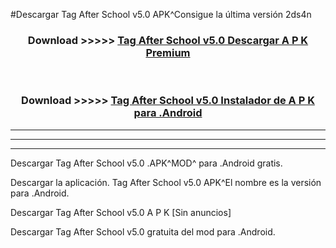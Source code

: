 #Descargar Tag After School v5.0  APK^Consigue la última versión 2ds4n



<div align="center">
<h3>Download >>>>> <a href="https://es-sites.web.app/?es= Tag After School v5.0 ">Tag After School v5.0  Descargar A P K Premium</a></h3><br>

<h3>Download >>>>> <a href="https://es-sites.web.app/?es= Tag After School v5.0 ">Tag After School v5.0  Instalador de A P K para .Android</a></h3>
</div>


----------------------------------------------------------

----------------------------------------------------------

----------------------------------------------------------

Descargar Tag After School v5.0  .APK^MOD^ para .Android gratis.

Descargar la aplicación. Tag After School v5.0  APK^El nombre es la versión para .Android.

Descargar Tag After School v5.0  A P K [Sin anuncios]

Descargar Tag After School v5.0  gratuita del mod para .Android.
